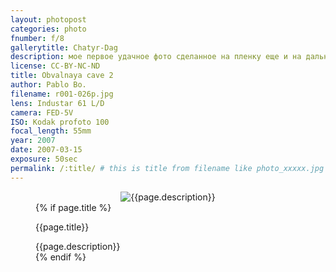 ```yaml
---
layout: photopost
categories: photo
fnumber: f/8
gallerytitle: Chatyr-Dag
description: мое первое удачное фото сделанное на пленку еще и на дальномерный фотоаппарат
license: CC-BY-NC-ND
title: Obvalnaya cave 2
author: Pablo Bo.
filename: r001-026p.jpg
lens: Industar 61 L/D
camera: FED-5V
ISO: Kodak profoto 100
focal_length: 55mm
year: 2007
date: 2007-03-15
exposure: 50sec
permalink: /:title/ # this is title from filename like photo_xxxxx.jpg
---
```

<figure style="">
<div id="photo" style="text-align: center;">
<img class="" src="{{ site.url }}/images/gallery/{{page.year}}/{{page.gallerytitle}}/{{page.filename}}" alt="{{page.description}}">
</div>
{% if page.title %}
<figcaption><p>{{page.title}}</p>{{page.description}}</figcaption>
{% endif %}
</figure>
